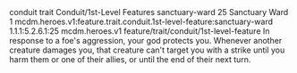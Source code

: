 <ability>
  <metadata>
    <class>conduit</class>
    <feature_type>trait</feature_type>
    <file_dpath>Conduit/1st-Level Features</file_dpath>
    <item_id>sanctuary-ward</item_id>
    <item_index>25</item_index>
    <item_name>Sanctuary Ward</item_name>
    <level>1</level>
    <scc>mcdm.heroes.v1:feature.trait.conduit.1st-level-feature:sanctuary-ward</scc>
    <scdc>1.1.1:5.2.6.1:25</scdc>
    <source>mcdm.heroes.v1</source>
    <type>feature/trait/conduit/1st-level-feature</type>
  </metadata>
  <effects>
    <effect type="mundane">In response to a foe&apos;s aggression, your god protects you. Whenever another creature damages you, that creature can&apos;t target you with a strike until you harm them or one of their allies, or until the end of their next turn.</effect>
  </effects>
</ability>
